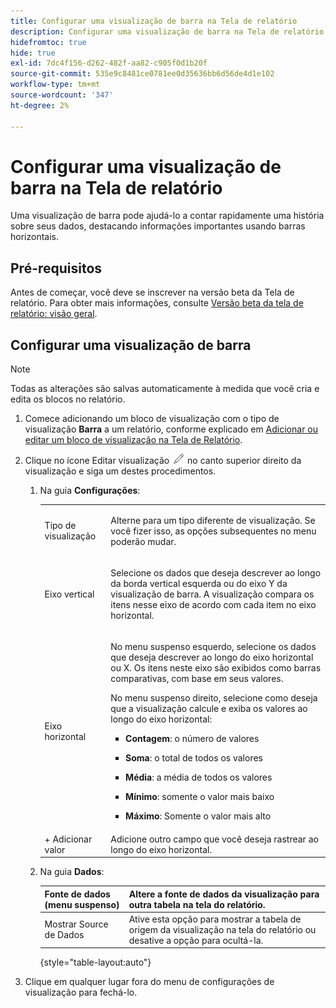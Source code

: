 ```yaml
---
title: Configurar uma visualização de barra na Tela de relatório
description: Configurar uma visualização de barra na Tela de relatório
hidefromtoc: true
hide: true
exl-id: 7dc4f156-d262-482f-aa82-c905f0d1b20f
source-git-commit: 535e9c8481ce0781ee0d35636bb6d56de4d1e102
workflow-type: tm+mt
source-wordcount: '347'
ht-degree: 2%

---
```


# Configurar uma visualização de barra na Tela de relatório

Uma visualização de barra pode ajudá-lo a contar rapidamente uma história sobre seus dados, destacando informações importantes usando barras horizontais.

## Pré-requisitos

Antes de começar, você deve se inscrever na versão beta da Tela de relatório. Para obter mais informações, consulte [Versão beta da tela de relatório: visão geral](/help/quicksilver/product-announcements/betas/canvas-dashboards-beta/reporting-canvas-beta-overview.md).

## Configurar uma visualização de barra

>[!NOTE]
>
>Todas as alterações são salvas automaticamente à medida que você cria e edita os blocos no relatório.

1. Comece adicionando um bloco de visualização com o tipo de visualização **Barra** a um relatório, conforme explicado em [Adicionar ou editar um bloco de visualização na Tela de Relatório](../../../reports-and-dashboards/reporting-canvas/visualization-blocks/add-or-edit-report-visualization.md).

1. Clique no ícone Editar visualização ![](assets/edit-icon.png) no canto superior direito da visualização e siga um destes procedimentos.

   1. Na guia **Configurações**:

      <table style="table-layout:auto">
       <col>
       <col>
       <tbody>
        <tr>
         <td role="rowheader">Tipo de visualização</td>
         <td><p>Alterne para um tipo diferente de visualização. Se você fizer isso, as opções subsequentes no menu poderão mudar.</p></td>
        </tr>
        <tr>
         <td role="rowheader">Eixo vertical</td>
         <td><p>Selecione os dados que deseja descrever ao longo da borda vertical esquerda ou do eixo Y da visualização de barra. A visualização compara os itens nesse eixo de acordo com cada item no eixo horizontal.</p></td>
        </tr>
        <tr>
         <td role="rowheader">Eixo horizontal</td>
         <td><p>No menu suspenso esquerdo, selecione os dados que deseja descrever ao longo do eixo horizontal ou X. Os itens neste eixo são exibidos como barras comparativas, com base em seus valores.</p><p>No menu suspenso direito, selecione como deseja que a visualização calcule e exiba os valores ao longo do eixo horizontal:</p>
          <ul>
           <li><p><b>Contagem</b>: o número de valores</p></li>
           <li><p><b>Soma</b>: o total de todos os valores </p></li>
           <li><p><b>Média</b>: a média de todos os valores</p></li>
           <li><p><b>Mínimo</b>: somente o valor mais baixo</p></li>
           <li><p><b>Máximo</b>: Somente o valor mais alto</p></li>
          </ul></td>
        </tr>
        <tr>
         <td role="rowheader">+ Adicionar valor</td>
         <td>Adicione outro campo que você deseja rastrear ao longo do eixo horizontal.</td>
        </tr>
       </tbody>
      </table>

   1. Na guia **Dados**:

      | Fonte de dados (menu suspenso) | Altere a fonte de dados da visualização para outra tabela na tela do relatório. |
      |---|---|
      | Mostrar Source de Dados | Ative esta opção para mostrar a tabela de origem da visualização na tela do relatório ou desative a opção para ocultá-la. |

      {style="table-layout:auto"}

      <!--   
      NOLAN-FLAG: convert table to html. 
      -->

1. Clique em qualquer lugar fora do menu de configurações de visualização para fechá-lo.
